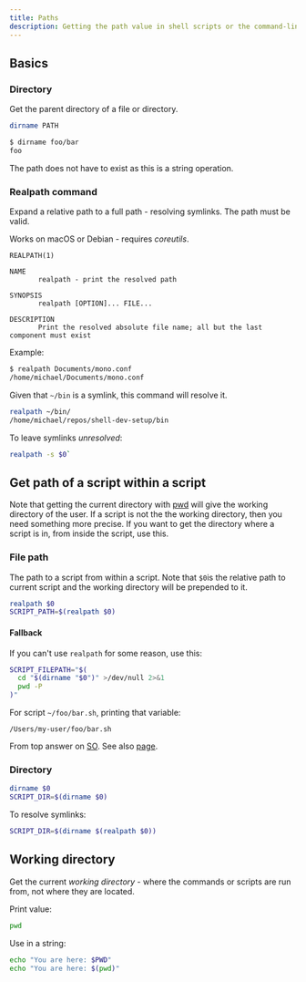 ```yaml
---
title: Paths
description: Getting the path value in shell scripts or the command-line
---
```


## Basics

### Directory

Get the parent directory of a file or directory.

```sh
dirname PATH
```

```sh
$ dirname foo/bar
foo
```

The path does not have to exist as this is a string operation.

### Realpath command

Expand a relative path to a full path - resolving symlinks. The path must be valid.

Works on macOS or Debian - requires *coreutils*.

```
REALPATH(1)

NAME
       realpath - print the resolved path

SYNOPSIS
       realpath [OPTION]... FILE...

DESCRIPTION
       Print the resolved absolute file name; all but the last component must exist
```

Example:

```sh
$ realpath Documents/mono.conf 
/home/michael/Documents/mono.conf
```

Given that `~/bin` is a symlink, this command will resolve it.

```sh
realpath ~/bin/
/home/michael/repos/shell-dev-setup/bin
```

To leave symlinks _unresolved_:

```sh
realpath -s $0`
```


## Get path of a script within a script

Note that getting the current directory with [pwd](#working-directory) will give the working directory of the user. If a script is not the the working directory, then you need something more precise. If you want to get the directory where a script is in, from inside the script, use this.

### File path

The path to a script from within a script. Note that `$0`is the relative path to current script and the working directory will be prepended to it.

```sh
realpath $0
SCRIPT_PATH=$(realpath $0)
```

#### Fallback

If you can't use `realpath` for some reason, use this:

```sh
SCRIPT_FILEPATH="$(
  cd "$(dirname "$0")" >/dev/null 2>&1
  pwd -P
)"
```

For script `~/foo/bar.sh`, printing that variable:

```
/Users/my-user/foo/bar.sh
```

From top answer on [SO](https://stackoverflow.com/questions/4774054/reliable-way-for-a-bash-script-to-get-the-full-path-to-itself/4774063). See also [page](https://mywiki.wooledge.org/BashFAQ/028).


### Directory

```sh
dirname $0
SCRIPT_DIR=$(dirname $0)
```

To resolve symlinks:

```sh
SCRIPT_DIR=$(dirname $(realpath $0))
```


## Working directory

Get the current _working directory_ - where the commands or scripts are run from, not where they are located.

Print value:

```sh
pwd
```

Use in a string:

```sh
echo "You are here: $PWD"
echo "You are here: $(pwd)"
```

